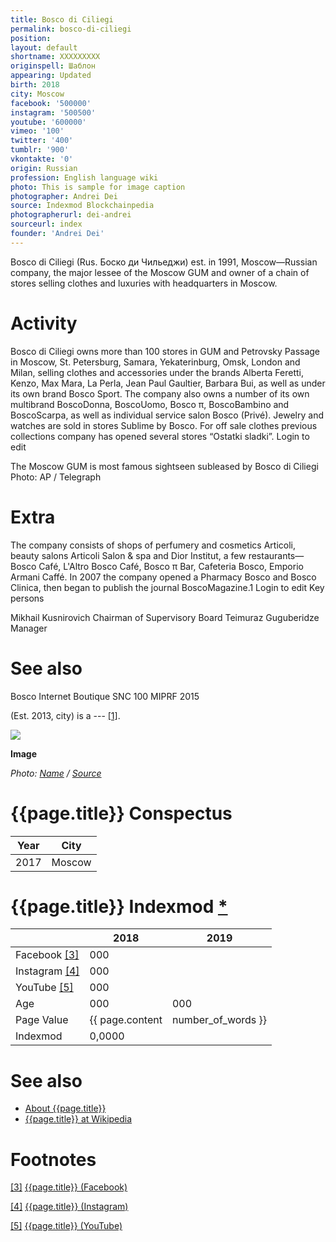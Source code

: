 ```yaml
---
title: Bosco di Ciliegi
permalink: bosco-di-ciliegi
position:
layout: default
shortname: XXXXXXXXX
originspell: Шаблон
appearing: Updated
birth: 2018
city: Moscow
facebook: '500000'
instagram: '500500'
youtube: '600000'
vimeo: '100'
twitter: '400'
tumblr: '900'
vkontakte: '0'
origin: Russian
profession: English language wiki
photo: This is sample for image caption
photographer: Andrei Dei
source: Indexmod Blockchainpedia
photographerurl: dei-andrei
sourceurl: index
founder: 'Andrei Dei'
---
```

Bosco di Ciliegi (Rus. Боско ди Чильеджи) est. in 1991, Moscow—Russian company, the major lessee of the Moscow GUM and owner of a chain of stores selling clothes and luxuries with headquarters in Moscow.


# Activity

Bosco di Ciliegi owns more than 100 stores in GUM and Petrovsky Passage in Moscow, St. Petersburg, Samara, Yekaterinburg, Omsk, London and Milan, selling clothes and accessories under the brands Alberta Feretti, Kenzo, Max Mara, La Perla, Jean Paul Gaultier, Barbara Bui, as well as under its own brand Bosco Sport. The company also owns a number of its own multibrand BoscoDonna, BoscoUomo, Bosco π, BoscoBambino and BoscoScarpa, as well as individual service salon Bosco (Privé). Jewelry and watches are sold in stores Sublime by Bosco. For off sale clothes previous collections company has opened several stores  “Ostatki sladki”. Login to edit



The Moscow GUM is most famous sightseen subleased by Bosco di Ciliegi
Photo: AP / Telegraph

# Extra

The company consists of shops of perfumery and cosmetics Articoli, beauty salons Articoli Salon & spa and Dior Institut, a few restaurants—Bosco Café, L'Altro Bosco Café, Bosco π Bar, Cafeteria Bosco, Emporio Armani Caffé. In 2007 the company opened a Pharmacy Bosco and Bosco Clinica, then began to publish the journal BoscoMagazine.1 Login to edit
Key persons

Mikhail Kusnirovich	 Chairman of Supervisory Board
Teimuraz Guguberidze	 Manager

# See also
Bosco Internet Boutique
SNC 100 MIPRF 2015

(Est. 2013, city) is a --- <span id="a1">[\[1\]](#f1)</span>.

![](/encyclopedia/images/{{page.permalink}}.jpg)

**Image**

*Photo: [Name](index) / [Source](index)*

# {{page.title}} Conspectus

|Year|City|
|-|-|
|2017|Moscow|

# {{page.title}} Indexmod [*](indexmod)

||2018|2019|
|-|-|-|
|Facebook <span id="a3">[\[3\]](#f3)</span>|000||
|Instagram <span id="a4">[\[4\]](#f4)</span>|000||
|YouTube <span id="a5">[\[5\]](#f5)</span>|000||
|Age|000|000|
|Page Value|{{ page.content | number_of_words }}||
|Indexmod|0,0000||

# See also

+ [About {{page.title}}](index)
+ [{{page.title}} at Wikipedia](index)

# Footnotes

[[3]](#a3) <span id="f3"></span> [{{page.title}} (Facebook)](index)

[[4]](#a4) <span id="f4"></span> [{{page.title}} (Instagram)](index)

[[5]](#a5) <span id="f5"></span> [{{page.title}} (YouTube)](index)
